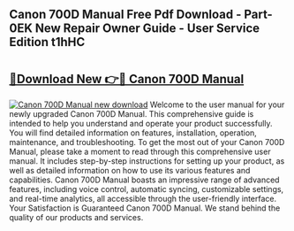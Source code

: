 ## Canon 700D Manual Free Pdf Download - Part-0EK New Repair Owner Guide - User Service Edition t1hHC

# <h2><a href="http://bc4579.oget.top/?id=Canon+700D+Manual">🔗Download New 👉🔴 Canon 700D Manual</a></h2>

[![Canon 700D Manual new download](https://i.imgur.com/5g1atiW.png)](http://bc4579.oget.top/?id=Canon+700D+Manual)
Welcome to the user manual for your newly upgraded Canon 700D Manual. This comprehensive guide is intended to help you understand and operate your product successfully. You will find detailed information on features, installation, operation, maintenance, and troubleshooting. To get the most out of your Canon 700D Manual, please take a moment to read through this comprehensive user manual. It includes step-by-step instructions for setting up your product, as well as detailed information on how to use its various features and capabilities. Canon 700D Manual boasts an impressive range of advanced features, including voice control, automatic syncing, customizable settings, and real-time analytics, all accessible through the user-friendly interface. Your Satisfaction is Guaranteed Canon 700D Manual. We stand behind the quality of our products and services.
